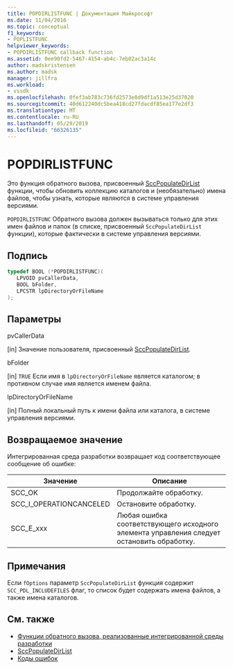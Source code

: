 ```yaml
---
title: POPDIRLISTFUNC | Документация Майкрософт
ms.date: 11/04/2016
ms.topic: conceptual
f1_keywords:
- POPLISTFUNC
helpviewer_keywords:
- POPDIRLISTFUNC callback function
ms.assetid: 0ee90fd2-5467-4154-ab4c-7eb02ac3a14c
author: madskristensen
ms.author: madsk
manager: jillfra
ms.workload:
- vssdk
ms.openlocfilehash: 0fef3ab783c736fd2573e8d9df1a513e25d37020
ms.sourcegitcommit: 40d612240dc5bea418cd27fdacdf85ea177e2df3
ms.translationtype: MT
ms.contentlocale: ru-RU
ms.lasthandoff: 05/29/2019
ms.locfileid: "66326135"
---
```

# <a name="popdirlistfunc"></a>POPDIRLISTFUNC
Это функция обратного вызова, присвоенный [SccPopulateDirList](../extensibility/sccpopulatedirlist-function.md) функции, чтобы обновить коллекцию каталогов и (необязательно) имена файлов, чтобы узнать, которые являются в системе управления версиями.

 `POPDIRLISTFUNC` Обратного вызова должен вызываться только для этих имен файлов и папок (в списке, присвоенный `SccPopulateDirList` функции), которые фактически в системе управления версиями.

## <a name="signature"></a>Подпись

```cpp
typedef BOOL (*POPDIRLISTFUNC)(
   LPVOID pvCallerData,
   BOOL bFolder,
   LPCSTR lpDirectoryOrFileName
);
```

## <a name="parameters"></a>Параметры
 pvCallerData

[in] Значение пользователя, присвоенный [SccPopulateDirList](../extensibility/sccpopulatedirlist-function.md).

 bFolder

[in] `TRUE` Если имя в `lpDirectoryOrFileName` является каталогом; в противном случае имя является именем файла.

 lpDirectoryOrFileName

[in] Полный локальный путь к имени файла или каталога, в системе управления версиями.

## <a name="return-value"></a>Возвращаемое значение
 Интегрированная среда разработки возвращает код соответствующее сообщение об ошибке:

|Значение|Описание|
|-----------|-----------------|
|SCC_OK|Продолжайте обработку.|
|SCC_I_OPERATIONCANCELED|Остановите обработку.|
|SCC_E_xxx|Любая ошибка соответствующего исходного элемента управления следует остановить обработку.|

## <a name="remarks"></a>Примечания
 Если `fOptions` параметр `SccPopulateDirList` функция содержит `SCC_PDL_INCLUDEFILES` флаг, то список будет содержать имена файлов, а также имена каталогов.

## <a name="see-also"></a>См. также
- [Функции обратного вызова, реализованные интегрированной среды разработки](../extensibility/callback-functions-implemented-by-the-ide.md)
- [SccPopulateDirList](../extensibility/sccpopulatedirlist-function.md)
- [Коды ошибок](../extensibility/error-codes.md)